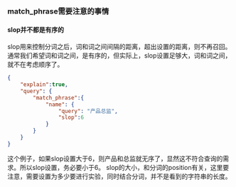### match_phrase需要注意的事情

#### slop并不都是有序的
slop用来控制分词之后，词和词之间间隔的距离，超出设置的距离，则不再召回。通常我们希望词和词之间，是有序的，但实际上，slop设置足够大，词和词之间，就不在考虑顺序了。

```json
{
	"explain":true,
	"query": {
		"match_phrase":{
			"name": {
				"query": "产品总监",
				"slop":6
			}
		}
	}
}
```

这个例子，如果slop设置大于6，则产品和总监就无序了，显然这不符合查询的需求。所以slop设置，务必要小于6。
slop的大小，和分词的position有关，这里要注意，需要设置为多少要进行实验，同时结合分词，并不是看到的字符串的长度。
